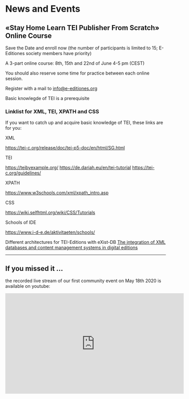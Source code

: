 
# News and Events

## «Stay Home Learn TEI Publisher From Scratch» Online Course

Save the Date and enroll now (the number of participants is limited to
15; E-Editiones society members have priority)

A 3-part online course: 8th, 15th and 22nd of June 4-5 pm (CEST)

You should also reserve some time for practice between each online session.

Register with a mail to info@e-editiones.org

Basic knowlegde of TEI is a prerequisite

### Linklist for XML, TEI, XPATH and CSS

If you want to catch up and acquire basic knowledge of TEI, these links are for you:

XML

https://tei-c.org/release/doc/tei-p5-doc/en/html/SG.html

TEI

https://teibyexample.org/
https://de.dariah.eu/en/tei-tutorial
https://tei-c.org/guidelines/

XPATH

https://www.w3schools.com/xml/xpath_intro.asp

CSS

https://wiki.selfhtml.org/wiki/CSS/Tutorials

Schools of IDE

https://www.i-d-e.de/aktivitaeten/schools/

Different architectures for TEI-Editions with eXist-DB
[The integration of XML databases and content management systems in digital editions](https://www.balisage.net/Proceedings/vol23/html/Birnbaum01/BalisageVol23-Birnbaum01.html)

---
## If you missed it ...

the recorded live stream of our first community event on May 18th 2020 is available on youtube:

<iframe width="560" height="315" src="https://www.youtube.com/embed/LNbuyeh-vew" frameborder="0" allow="accelerometer; autoplay; encrypted-media; gyroscope; picture-in-picture" allowfullscreen></iframe>
